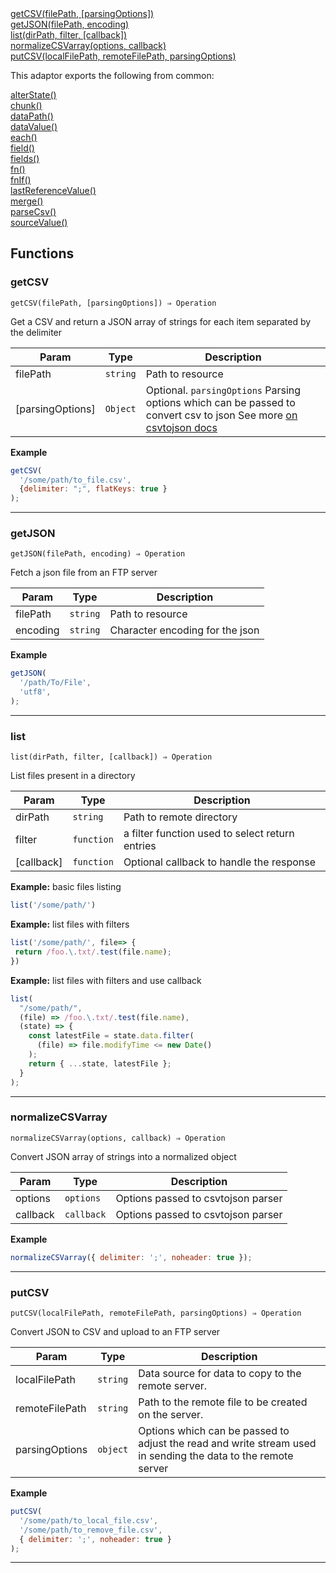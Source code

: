 <dl>
<dt>
    <a href="#getcsv">getCSV(filePath, [parsingOptions])</a></dt>
<dt>
    <a href="#getjson">getJSON(filePath, encoding)</a></dt>
<dt>
    <a href="#list">list(dirPath, filter, [callback])</a></dt>
<dt>
    <a href="#normalizecsvarray">normalizeCSVarray(options, callback)</a></dt>
<dt>
    <a href="#putcsv">putCSV(localFilePath, remoteFilePath, parsingOptions)</a></dt>
</dl>


This adaptor exports the following from common:
<dl>
<dt>
    <a href="/adaptors/packages/common-docs#alterstate">alterState()</a>
</dt>
<dt>
    <a href="/adaptors/packages/common-docs#chunk">chunk()</a>
</dt>
<dt>
    <a href="/adaptors/packages/common-docs#datapath">dataPath()</a>
</dt>
<dt>
    <a href="/adaptors/packages/common-docs#datavalue">dataValue()</a>
</dt>
<dt>
    <a href="/adaptors/packages/common-docs#each">each()</a>
</dt>
<dt>
    <a href="/adaptors/packages/common-docs#field">field()</a>
</dt>
<dt>
    <a href="/adaptors/packages/common-docs#fields">fields()</a>
</dt>
<dt>
    <a href="/adaptors/packages/common-docs#fn">fn()</a>
</dt>
<dt>
    <a href="/adaptors/packages/common-docs#fnif">fnIf()</a>
</dt>
<dt>
    <a href="/adaptors/packages/common-docs#lastreferencevalue">lastReferenceValue()</a>
</dt>
<dt>
    <a href="/adaptors/packages/common-docs#merge">merge()</a>
</dt>
<dt>
    <a href="/adaptors/packages/common-docs#parsecsv">parseCsv()</a>
</dt>
<dt>
    <a href="/adaptors/packages/common-docs#sourcevalue">sourceValue()</a>
</dt></dl>

## Functions
### getCSV

<p><code>getCSV(filePath, [parsingOptions]) ⇒ Operation</code></p>

Get a CSV and return a JSON array of strings for each item separated by the delimiter


| Param | Type | Description |
| --- | --- | --- |
| filePath | <code>string</code> | Path to resource |
| [parsingOptions] | <code>Object</code> | Optional. `parsingOptions` Parsing options which can be passed to convert csv to json See more [on csvtojson docs](https://github.com/Keyang/node-csvtojson#parameters) |


**Example**
```js
getCSV(
  '/some/path/to_file.csv',
  {delimiter: ";", flatKeys: true }
);
```

* * *

### getJSON

<p><code>getJSON(filePath, encoding) ⇒ Operation</code></p>

Fetch a json file from an FTP server


| Param | Type | Description |
| --- | --- | --- |
| filePath | <code>string</code> | Path to resource |
| encoding | <code>string</code> | Character encoding for the json |


**Example**
```js
getJSON(
  '/path/To/File',
  'utf8',
);
```

* * *

### list

<p><code>list(dirPath, filter, [callback]) ⇒ Operation</code></p>

List files present in a directory


| Param | Type | Description |
| --- | --- | --- |
| dirPath | <code>string</code> | Path to remote directory |
| filter | <code>function</code> | a filter function used to select return entries |
| [callback] | <code>function</code> | Optional callback to handle the response |


**Example:** basic files listing
```js
list('/some/path/')
```
**Example:** list files with filters
```js
list('/some/path/', file=> {
 return /foo.\.txt/.test(file.name);
})
```
**Example:** list files with filters and use callback
```js
list(
  "/some/path/",
  (file) => /foo.\.txt/.test(file.name),
  (state) => {
    const latestFile = state.data.filter(
      (file) => file.modifyTime <= new Date()
    );
    return { ...state, latestFile };
  }
);
```

* * *

### normalizeCSVarray

<p><code>normalizeCSVarray(options, callback) ⇒ Operation</code></p>

Convert JSON array of strings into a normalized object


| Param | Type | Description |
| --- | --- | --- |
| options | <code>options</code> | Options passed to csvtojson parser |
| callback | <code>callback</code> | Options passed to csvtojson parser |


**Example**
```js
normalizeCSVarray({ delimiter: ';', noheader: true });
```

* * *

### putCSV

<p><code>putCSV(localFilePath, remoteFilePath, parsingOptions) ⇒ Operation</code></p>

Convert JSON to CSV and upload to an FTP server


| Param | Type | Description |
| --- | --- | --- |
| localFilePath | <code>string</code> | Data source for data to copy to the remote server. |
| remoteFilePath | <code>string</code> | Path to the remote file to be created on the server. |
| parsingOptions | <code>object</code> | Options which can be passed to adjust the read and write stream used in sending the data to the remote server |


**Example**
```js
putCSV(
  '/some/path/to_local_file.csv',
  '/some/path/to_remove_file.csv',
  { delimiter: ';', noheader: true }
);
```

* * *


